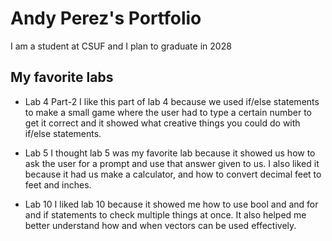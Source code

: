 
# Andy Perez's Portfolio

I am a student at CSUF and I plan to graduate in 2028

## My favorite labs

* Lab 4 Part-2
I like this part of lab 4 because we used if/else statements to make a small game where the user had to type a certain number to get it correct and it showed what creative things you could do with if/else statements.

* Lab 5
I thought lab 5 was my favorite lab because it showed us how to ask the user for a prompt and use that answer given to us. I also liked it because it had us make a calculator, and how to convert decimal feet to feet and inches.

* Lab 10
I liked lab 10 because it showed me how to use bool and and for and if statements to check multiple things at once. It also helped me better understand how and when vectors can be used effectively.
